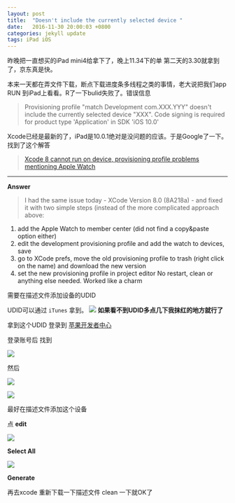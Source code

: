 ```yaml
---
layout: post
title:  "Doesn't include the currently selected device "
date:   2016-11-30 20:00:03 +0800
categories: jekyll update
tags: iPad iOS
---
```


昨晚把一直想买的iPad mini4给拿下了，晚上11.34下的单 第二天的3.30就拿到了，京东真是快。

本来一天都在弄文件下载，断点下载进度条多线程之类的事情，老大说把我们app RUN 到iPad上看看。R了一下bulid失败了。错误信息

> Provisioning profile "match Development com.XXX.YYY" doesn't include the currently selected device "XXX".
> Code signing is required for product type 'Application' in SDK 'iOS 10.0'

Xcode已经是最新的了，iPad是10.0.1绝对是没问题的应该。于是Google了一下。找到了这个解答

>[Xcode 8 cannot run on device, provisioning profile problems mentioning Apple Watch](http://stackoverflow.com/questions/39426287/xcode-8-cannot-run-on-device-provisioning-profile-problems-mentioning-apple-wat)

---

**Answer**


>I had the same issue today - XCode Version 8.0 (8A218a) - and fixed it with two simple steps (instead of the more complicated approach above:
>
1. add the Apple Watch to member center (did not find a copy&paste option either)
2. edit the development provisioning profile and add the watch to devices, save
3. go to XCode prefs, move the old provisioning profile to trash (right click on the name) and download the new version
4. set the new provisioning profile in project editor
No restart, clean or anything else needed. Worked like a charm

需要在描述文件添加设备的UDID

UDID可以通过 ```iTunes``` 拿到。
![](http://oh6uhie7j.bkt.clouddn.com/QQ20161130-0@2x.png)
**如果看不到UDID多点几下我抹红的地方就行了**

拿到这个UDID 登录到 [苹果开发者中心](https://developer.apple.com)

登录账号后 找到

![](http://oh6uhie7j.bkt.clouddn.com/QQ20161130-2@2x.png)

然后

![](http://oh6uhie7j.bkt.clouddn.com/QQ20161130-3@2x.png)

![](http://oh6uhie7j.bkt.clouddn.com/QQ20161130-4@2x.png)

最好在描述文件添加这个设备

点 **edit**

![](http://oh6uhie7j.bkt.clouddn.com/QQ20161130-1@2x.png)

**Select All**

![](http://oh6uhie7j.bkt.clouddn.com/QQ20161130-5@2x.png)

**Generate**

再去xcode 重新下载一下描述文件 clean 一下就OK了




